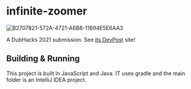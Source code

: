 # infinite-zoomer
![B2707821-572A-4721-A6B8-11894E5E6AA3](https://user-images.githubusercontent.com/46334387/138604706-bcccccc2-bbd2-473e-8884-59b2e4e344a3.png)

A DubHacks 2021 submission. See [its DevPost](https://devpost.com/software/infinite-zoomer?ref_content=my-projects-tab&ref_feature=my_projects) site!

## Building & Running

This project is built in JavaScript and Java. IT uses gradle and the main folder is an IntelliJ IDEA project.
